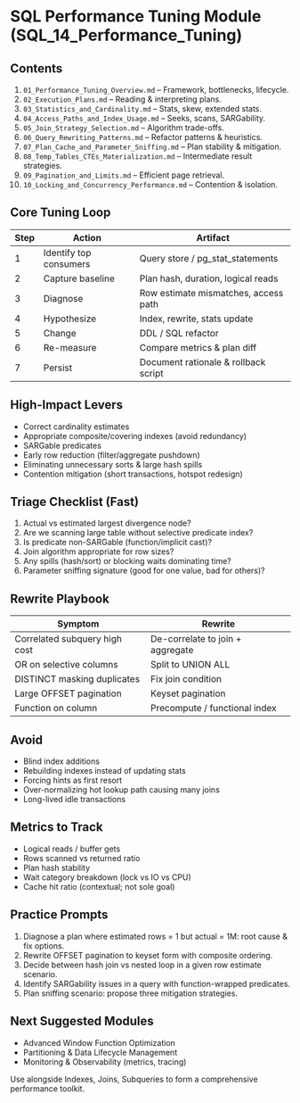# SQL Performance Tuning Module (SQL_14_Performance_Tuning)

## Contents
1. `01_Performance_Tuning_Overview.md` – Framework, bottlenecks, lifecycle.
2. `02_Execution_Plans.md` – Reading & interpreting plans.
3. `03_Statistics_and_Cardinality.md` – Stats, skew, extended stats.
4. `04_Access_Paths_and_Index_Usage.md` – Seeks, scans, SARGability.
5. `05_Join_Strategy_Selection.md` – Algorithm trade-offs.
6. `06_Query_Rewriting_Patterns.md` – Refactor patterns & heuristics.
7. `07_Plan_Cache_and_Parameter_Sniffing.md` – Plan stability & mitigation.
8. `08_Temp_Tables_CTEs_Materialization.md` – Intermediate result strategies.
9. `09_Pagination_and_Limits.md` – Efficient page retrieval.
10. `10_Locking_and_Concurrency_Performance.md` – Contention & isolation.

## Core Tuning Loop
| Step | Action | Artifact |
|------|--------|----------|
| 1 | Identify top consumers | Query store / pg_stat_statements |
| 2 | Capture baseline | Plan hash, duration, logical reads |
| 3 | Diagnose | Row estimate mismatches, access path |
| 4 | Hypothesize | Index, rewrite, stats update |
| 5 | Change | DDL / SQL refactor |
| 6 | Re-measure | Compare metrics & plan diff |
| 7 | Persist | Document rationale & rollback script |

## High-Impact Levers
- Correct cardinality estimates
- Appropriate composite/covering indexes (avoid redundancy)
- SARGable predicates
- Early row reduction (filter/aggregate pushdown)
- Eliminating unnecessary sorts & large hash spills
- Contention mitigation (short transactions, hotspot redesign)

## Triage Checklist (Fast)
1. Actual vs estimated largest divergence node?
2. Are we scanning large table without selective predicate index?
3. Is predicate non-SARGable (function/implicit cast)?
4. Join algorithm appropriate for row sizes?
5. Any spills (hash/sort) or blocking waits dominating time?
6. Parameter sniffing signature (good for one value, bad for others)?

## Rewrite Playbook
| Symptom | Rewrite |
|---------|---------|
| Correlated subquery high cost | De-correlate to join + aggregate |
| OR on selective columns | Split to UNION ALL |
| DISTINCT masking duplicates | Fix join condition |
| Large OFFSET pagination | Keyset pagination |
| Function on column | Precompute / functional index |

## Avoid
- Blind index additions
- Rebuilding indexes instead of updating stats
- Forcing hints as first resort
- Over-normalizing hot lookup path causing many joins
- Long-lived idle transactions

## Metrics to Track
- Logical reads / buffer gets
- Rows scanned vs returned ratio
- Plan hash stability
- Wait category breakdown (lock vs IO vs CPU)
- Cache hit ratio (contextual; not sole goal)

## Practice Prompts
1. Diagnose a plan where estimated rows = 1 but actual = 1M: root cause & fix options.
2. Rewrite OFFSET pagination to keyset form with composite ordering.
3. Decide between hash join vs nested loop in a given row estimate scenario.
4. Identify SARGability issues in a query with function-wrapped predicates.
5. Plan sniffing scenario: propose three mitigation strategies.

## Next Suggested Modules
- Advanced Window Function Optimization
- Partitioning & Data Lifecycle Management
- Monitoring & Observability (metrics, tracing)

Use alongside Indexes, Joins, Subqueries to form a comprehensive performance toolkit.
